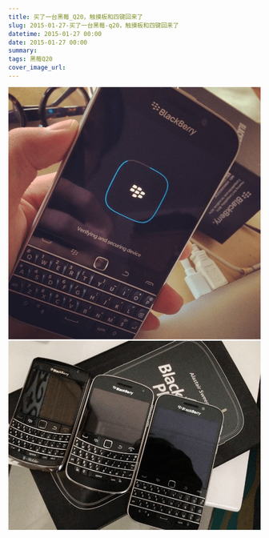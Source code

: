 ```yaml
---
title: 买了一台黑莓_Q20，触摸板和四键回来了
slug: 2015-01-27-买了一台黑莓-q20，触摸板和四键回来了
datetime: 2015-01-27 00:00
date: 2015-01-27 00:00
summary: 
tags: 黑莓Q20
cover_image_url: 
---
```

![66579-mp4opm2zwvq.png](../assets/2019/09/678159802.png)
![64278-ukdw7x5n44f.png](../assets/2019/09/4039978907.png)